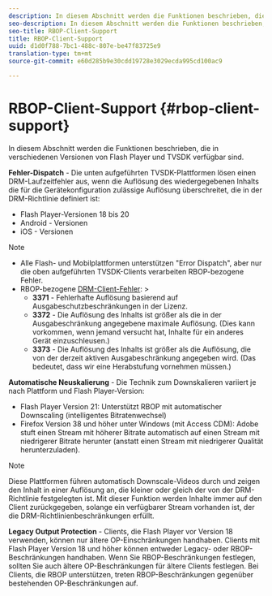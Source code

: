 ```yaml
---
description: In diesem Abschnitt werden die Funktionen beschrieben, die in verschiedenen Versionen von Flash Player und TVSDK verfügbar sind.
seo-description: In diesem Abschnitt werden die Funktionen beschrieben, die in verschiedenen Versionen von Flash Player und TVSDK verfügbar sind.
seo-title: RBOP-Client-Support
title: RBOP-Client-Support
uuid: d1d0f788-7bc1-488c-807e-be47f83725e9
translation-type: tm+mt
source-git-commit: e60d285b9e30cdd19728e3029ecda995cd100ac9

---
```



# RBOP-Client-Support {#rbop-client-support}

In diesem Abschnitt werden die Funktionen beschrieben, die in verschiedenen Versionen von Flash Player und TVSDK verfügbar sind.

**Fehler-Dispatch** - Die unten aufgeführten TVSDK-Plattformen lösen einen DRM-Laufzeitfehler aus, wenn die Auflösung des wiedergegebenen Inhalts die für die Gerätekonfiguration zulässige Auflösung überschreitet, die in der DRM-Richtlinie definiert ist:

* Flash Player-Versionen 18 bis 20
* Android - Versionen
* iOS - Versionen

>[!NOTE]
>
>* Alle Flash- und Mobilplattformen unterstützen &quot;Error Dispatch&quot;, aber nur die oben aufgeführten TVSDK-Clients verarbeiten RBOP-bezogene Fehler.
>* RBOP-bezogene [DRM-Client-Fehler](https://help.adobe.com/en_US/primetime/drm/index.html#reference-DRM_Client_Error_Messages): >
   >    * **3371** - Fehlerhafte Auflösung basierend auf Ausgabeschutzbeschränkungen in der Lizenz.
   >    * **3372** - Die Auflösung des Inhalts ist größer als die in der Ausgabeschränkung angegebene maximale Auflösung. (Dies kann vorkommen, wenn jemand versucht hat, Inhalte für ein anderes Gerät einzuschleusen.)
   >    * **3373** - Die Auflösung des Inhalts ist größer als die Auflösung, die von der derzeit aktiven Ausgabeschränkung angegeben wird. (Das bedeutet, dass wir eine Herabstufung vornehmen müssen.)
>



**Automatische Neuskalierung** - Die Technik zum Downskalieren variiert je nach Plattform und Flash Player-Version:

* Flash Player Version 21: Unterstützt RBOP mit automatischer Downscaling (intelligentes Bitratenwechsel)
* Firefox Version 38 und höher unter Windows (mit Access CDM): Adobe stuft einen Stream mit höherer Bitrate automatisch auf einen Stream mit niedrigerer Bitrate herunter (anstatt einen Stream mit niedrigerer Qualität herunterzuladen).

>[!NOTE]
>
>Diese Plattformen führen automatisch Downscale-Videos durch und zeigen den Inhalt in einer Auflösung an, die kleiner oder gleich der von der DRM-Richtlinie festgelegten ist. Mit dieser Funktion werden Inhalte immer auf den Client zurückgegeben, solange ein verfügbarer Stream vorhanden ist, der die DRM-Richtlinienbeschränkungen erfüllt.

**Legacy Output Protection** - Clients, die Flash Player vor Version 18 verwenden, können nur ältere OP-Einschränkungen handhaben. Clients mit Flash Player Version 18 und höher können entweder Legacy- oder RBOP-Beschränkungen handhaben. Wenn Sie RBOP-Beschränkungen festlegen, sollten Sie auch ältere OP-Beschränkungen für ältere Clients festlegen. Bei Clients, die RBOP unterstützen, treten RBOP-Beschränkungen gegenüber bestehenden OP-Beschränkungen auf.
